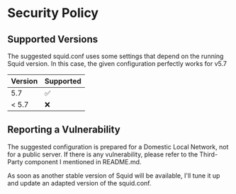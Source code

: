 # Security Policy

## Supported Versions

The suggested squid.conf uses some settings that depend on the running Squid version.
In this case, the given configuration perfectly works for v5.7

| Version | Supported          |
| ------- | ------------------ |
| 5.7     | :white_check_mark: |
| < 5.7   | :x:                |

## Reporting a Vulnerability

The suggested configuration is prepared for a Domestic Local Network, not for a public server.
If there is any vulnerability, please refer to the Third-Party component I mentioned in README.md.

As soon as another stable version of Squid will be available, I'll tune it up and update an adapted version of the squid.conf.

